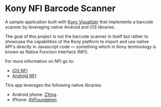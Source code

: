 # Kony NFI Barcode Scanner

A sample application built with [Kony Visualizer](https://www.kony.com/products/visualizer/)
that implements a barcode scanner by leveraging native Android and iOS libraries. 

The goal of this project is not the barcode scanner in itself but rather to
showcase the capabilities of the Kony platform to import and use native API's
directly in Javascript code — something which in Kony terminology is known as
Native Function Interface (NFI).

For more information on NFI go to:

* [iOS NFI](http://docs.kony.com/konylibrary/visualizer/viz_api_dev_guide/Default.htm#guidelines_ios.htm)
* [Android NFI](http://docs.kony.com/konylibrary/visualizer/viz_api_dev_guide/Default.htm#guidelines_android.htm)

This app leverages the following native libraries:

* Android phone: [ZXing](https://github.com/zxing/zxing).
* iPhone: [AVFoundation](https://developer.apple.com/av-foundation/).

